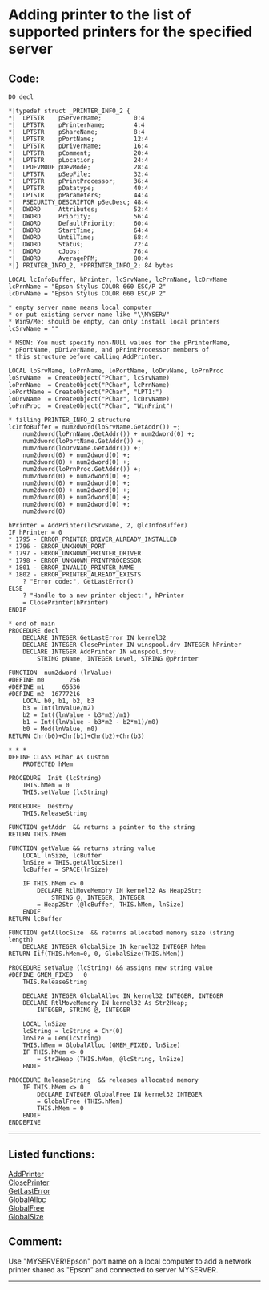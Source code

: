 <link rel="stylesheet" type="text/css" href="../css/win32api.css">  
<link rel="stylesheet" href="https://cdnjs.cloudflare.com/ajax/libs/font-awesome/4.7.0/css/font-awesome.min.css">

# Adding printer to the list of supported printers for the specified server

## Code:
```foxpro  
DO decl

*|typedef struct _PRINTER_INFO_2 {
*|  LPTSTR    pServerName;         0:4
*|  LPTSTR    pPrinterName;        4:4
*|  LPTSTR    pShareName;          8:4
*|  LPTSTR    pPortName;           12:4
*|  LPTSTR    pDriverName;         16:4
*|  LPTSTR    pComment;            20:4
*|  LPTSTR    pLocation;           24:4
*|  LPDEVMODE pDevMode;            28:4
*|  LPTSTR    pSepFile;            32:4
*|  LPTSTR    pPrintProcessor;     36:4
*|  LPTSTR    pDatatype;           40:4
*|  LPTSTR    pParameters;         44:4
*|  PSECURITY_DESCRIPTOR pSecDesc; 48:4
*|  DWORD     Attributes;          52:4
*|  DWORD     Priority;            56:4
*|  DWORD     DefaultPriority;     60:4
*|  DWORD     StartTime;           64:4
*|  DWORD     UntilTime;           68:4
*|  DWORD     Status;              72:4
*|  DWORD     cJobs;               76:4
*|  DWORD     AveragePPM;          80:4
*|} PRINTER_INFO_2, *PPRINTER_INFO_2; 84 bytes

LOCAL lcInfoBuffer, hPrinter, lcSrvName, lcPrnName, lcDrvName
lcPrnName = "Epson Stylus COLOR 660 ESC/P 2"
lcDrvName = "Epson Stylus COLOR 660 ESC/P 2"

* empty server name means local computer
* or put existing server name like "\\MYSERV"
* Win9/Me: should be empty, can only install local printers
lcSrvName = ""

* MSDN: You must specify non-NULL values for the pPrinterName,
* pPortName, pDriverName, and pPrintProcessor members of
* this structure before calling AddPrinter.

LOCAL loSrvName, loPrnName, loPortName, loDrvName, loPrnProc
loSrvName  = CreateObject("PChar", lcSrvName)
loPrnName  = CreateObject("PChar", lcPrnName)
loPortName = CreateObject("PChar", "LPT1:")
loDrvName  = CreateObject("PChar", lcDrvName)
loPrnProc  = CreateObject("PChar", "WinPrint")

* filling PRINTER_INFO_2 structure
lcInfoBuffer = num2dword(loSrvName.GetAddr()) +;
	num2dword(loPrnName.GetAddr()) + num2dword(0) +;
	num2dword(loPortName.GetAddr()) +;
	num2dword(loDrvName.GetAddr()) +;
	num2dword(0) + num2dword(0) +;
	num2dword(0) + num2dword(0) +;
	num2dword(loPrnProc.GetAddr()) +;
	num2dword(0) + num2dword(0) +;
	num2dword(0) + num2dword(0) +;
	num2dword(0) + num2dword(0) +;
	num2dword(0) + num2dword(0) +;
	num2dword(0) + num2dword(0) +;
	num2dword(0)

hPrinter = AddPrinter(lcSrvName, 2, @lcInfoBuffer)
IF hPrinter = 0
* 1795 - ERROR_PRINTER_DRIVER_ALREADY_INSTALLED
* 1796 - ERROR_UNKNOWN_PORT
* 1797 - ERROR_UNKNOWN_PRINTER_DRIVER
* 1798 - ERROR_UNKNOWN_PRINTPROCESSOR
* 1801 - ERROR_INVALID_PRINTER_NAME
* 1802 - ERROR_PRINTER_ALREADY_EXISTS
	? "Error code:", GetLastError()
ELSE
	? "Handle to a new printer object:", hPrinter
	= ClosePrinter(hPrinter)
ENDIF

* end of main
PROCEDURE decl
	DECLARE INTEGER GetLastError IN kernel32
	DECLARE INTEGER ClosePrinter IN winspool.drv INTEGER hPrinter
	DECLARE INTEGER AddPrinter IN winspool.drv;
		STRING pName, INTEGER Level, STRING @pPrinter

FUNCTION  num2dword (lnValue)
#DEFINE m0       256
#DEFINE m1     65536
#DEFINE m2  16777216
	LOCAL b0, b1, b2, b3
	b3 = Int(lnValue/m2)
	b2 = Int((lnValue - b3*m2)/m1)
	b1 = Int((lnValue - b3*m2 - b2*m1)/m0)
	b0 = Mod(lnValue, m0)
RETURN Chr(b0)+Chr(b1)+Chr(b2)+Chr(b3)

* * *
DEFINE CLASS PChar As Custom
	PROTECTED hMem

PROCEDURE  Init (lcString)
	THIS.hMem = 0
	THIS.setValue (lcString)

PROCEDURE  Destroy
	THIS.ReleaseString

FUNCTION getAddr  && returns a pointer to the string
RETURN THIS.hMem

FUNCTION getValue && returns string value
	LOCAL lnSize, lcBuffer
	lnSize = THIS.getAllocSize()
	lcBuffer = SPACE(lnSize)

	IF THIS.hMem <> 0
		DECLARE RtlMoveMemory IN kernel32 As Heap2Str;
			STRING @, INTEGER, INTEGER
		= Heap2Str (@lcBuffer, THIS.hMem, lnSize)
	ENDIF
RETURN lcBuffer

FUNCTION getAllocSize  && returns allocated memory size (string length)
	DECLARE INTEGER GlobalSize IN kernel32 INTEGER hMem
RETURN Iif(THIS.hMem=0, 0, GlobalSize(THIS.hMem))

PROCEDURE setValue (lcString) && assigns new string value
#DEFINE GMEM_FIXED   0
	THIS.ReleaseString

	DECLARE INTEGER GlobalAlloc IN kernel32 INTEGER, INTEGER
	DECLARE RtlMoveMemory IN kernel32 As Str2Heap;
		INTEGER, STRING @, INTEGER

	LOCAL lnSize
	lcString = lcString + Chr(0)
	lnSize = Len(lcString)
	THIS.hMem = GlobalAlloc (GMEM_FIXED, lnSize)
	IF THIS.hMem <> 0
		= Str2Heap (THIS.hMem, @lcString, lnSize)
	ENDIF

PROCEDURE ReleaseString  && releases allocated memory
	IF THIS.hMem <> 0
		DECLARE INTEGER GlobalFree IN kernel32 INTEGER
		= GlobalFree (THIS.hMem)
		THIS.hMem = 0
	ENDIF
ENDDEFINE  
```  
***  


## Listed functions:
[AddPrinter](../libraries/winspool.drv/AddPrinter.md)  
[ClosePrinter](../libraries/winspool.drv/ClosePrinter.md)  
[GetLastError](../libraries/kernel32/GetLastError.md)  
[GlobalAlloc](../libraries/kernel32/GlobalAlloc.md)  
[GlobalFree](../libraries/kernel32/GlobalFree.md)  
[GlobalSize](../libraries/kernel32/GlobalSize.md)  

## Comment:
Use "MYSERVER\Epson" port name on a local computer to add a network printer shared as "Epson" and connected to server MYSERVER.  
  
***  

